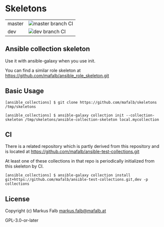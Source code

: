 # Skeletons

|||
|---|---|
|master|![master branch CI](https://github.com/mafalb/skeletons/actions/workflows/CI.yml/badge.svg)|
|dev|![dev branch CI](https://github.com/mafalb/skeletons/actions/workflows/CI.yml/badge.svg?branch=dev)|


## Ansible collection skeleton

Use it with ansible-galaxy when you use init.

You can find a similar role skeleton at
https://github.com/mafalb/ansible_role_skeleton.git


## Basic Usage

```shell
[ansible_collections] $ git clone https://github.com/mafalb/skeletons /tmp/skeletons
```

```shell
[ansible_collections] $ ansible-galaxy collection init --collection-skeleton /tmp/skeletons/ansible-collection-skeleton local.mycollection
```

## CI

There is a related repository which is partly derived from this repository and is located at
https://github.com/mafalb/ansible-test-collections.git

At least one of these collections in that repo is periodically initialized from this skeleton by CI.

```shell
[ansible_collections] $ ansible-galaxy collection install git+https://github.com/mafalb/ansible-test-collections.git,dev -p collections
```

## License

Copyright (c) Markus Falb <markus.falb@mafalb.at>

GPL-3.0-or-later
